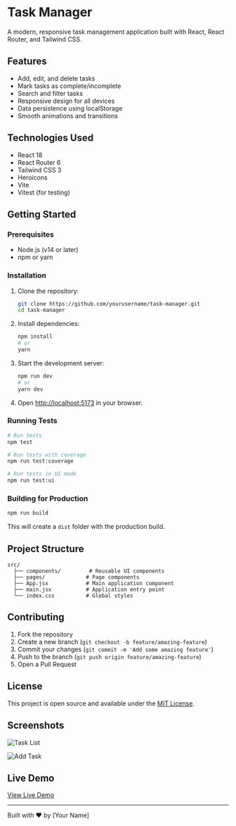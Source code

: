 # Task Manager

A modern, responsive task management application built with React, React Router, and Tailwind CSS.

## Features

- Add, edit, and delete tasks
- Mark tasks as complete/incomplete
- Search and filter tasks
- Responsive design for all devices
- Data persistence using localStorage
- Smooth animations and transitions

## Technologies Used

- React 18
- React Router 6
- Tailwind CSS 3
- Heroicons
- Vite
- Vitest (for testing)

## Getting Started

### Prerequisites

- Node.js (v14 or later)
- npm or yarn

### Installation

1. Clone the repository:
   ```bash
   git clone https://github.com/yourusername/task-manager.git
   cd task-manager
   ```

2. Install dependencies:
   ```bash
   npm install
   # or
   yarn
   ```

3. Start the development server:
   ```bash
   npm run dev
   # or
   yarn dev
   ```

4. Open [http://localhost:5173](http://localhost:5173) in your browser.

### Running Tests

```bash
# Run tests
npm test

# Run tests with coverage
npm run test:coverage

# Run tests in UI mode
npm run test:ui
```

### Building for Production

```bash
npm run build
```

This will create a `dist` folder with the production build.

## Project Structure

```
src/
  ├── components/         # Reusable UI components
  ├── pages/             # Page components
  ├── App.jsx            # Main application component
  ├── main.jsx           # Application entry point
  └── index.css          # Global styles
```

## Contributing

1. Fork the repository
2. Create a new branch (`git checkout -b feature/amazing-feature`)
3. Commit your changes (`git commit -m 'Add some amazing feature'`)
4. Push to the branch (`git push origin feature/amazing-feature`)
5. Open a Pull Request

## License

This project is open source and available under the [MIT License](LICENSE).

## Screenshots

![Task List](screenshots/task-list.png)

![Add Task](screenshots/add-task.png)

## Live Demo

[View Live Demo](https://your-vercel-app.vercel.app)

---

Built with ❤️ by [Your Name]
